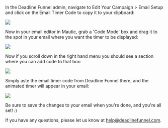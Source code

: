 In the Deadline Funnel admin, navigate to Edit Your Campaign > Email Setup and
click on the Email Timer Code to copy it to your clipboard:

![](https://s3.amazonaws.com/helpscout.net/docs/assets/53974d6ce4b0c76107b109d1/images/5cddb2520428634b855950a2/file-VIbaQZQ3W7.png)

Now in your email editor in Mautic, grab a 'Code Mode' box and drag it to the
spot in your email where you want the timer to be displayed:

![](https://s3.amazonaws.com/helpscout.net/docs/assets/53974d6ce4b0c76107b109d1/images/5cddb2842c7d3a6d82bd913a/file-H8AVivh1Ko.png)

Now if you scroll down in the right hand menu you should see a section where
you can add code to that box:

![](https://s3.amazonaws.com/helpscout.net/docs/assets/53974d6ce4b0c76107b109d1/images/5cddb3b92c7d3a6d82bd9159/file-d1eDv7T7Gw.png)

Simply aste the email timer code from Deadline Funnel there, and the animated
timer will appear in your email:

![](https://s3.amazonaws.com/helpscout.net/docs/assets/53974d6ce4b0c76107b109d1/images/5cddb29b2c7d3a6d82bd913d/file-nuF5Al6CTR.png)

Be sure to save the changes to your email when you're done, and you're all
set! :)

If you have any questions, please let us know at
[help@deadlinefunnel.com](mailto:mailto:help@deadlinefunnel.com).


